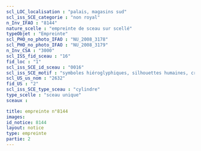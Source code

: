 ```yaml
---
scl_LOC_localisation : "palais, magasins sud"
scl_iss_SCE_categorie : "non royal"
n_Inv_IFAO : "8144"
nature_scelle : "empreinte de sceau sur scellé"
typeObjet : "Empreinte"
scl_PHO_no_photo_IFAO : "NU_2008_3178"
scl_PHO_no_photo_IFAO : "NU_2008_3179"
n_Inv_CSA : "3000"
scl_ISS_fid_sceau : "16"
fid_loc : "1"
scl_iss_SCE_id_sceau : "0016"
scl_iss_SCE_motif : "symboles hiéroglyphiques, silhouettes humaines, crocodiles tête-bêche, singes par paires, vautours, insectes, acrobate..."
scl_US_us_nom : "2632"
fid_US : "2"
scl_iss_SCE_type_sceau : "cylindre"
type_scelle : "sceau unique"
sceaux :

title: empreinte n°8144
images: 
id_notice: 8144
layout: notice
type: empreinte
partie: 2
---
```

